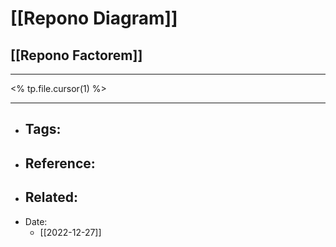 # [[Repono Diagram]]
## [[Repono Factorem]]
---

<% tp.file.cursor(1) %>

---

- Tags: 
	- 
- Reference:
	- 
- Related:
	- 
- Date:
	- [[2022-12-27]]